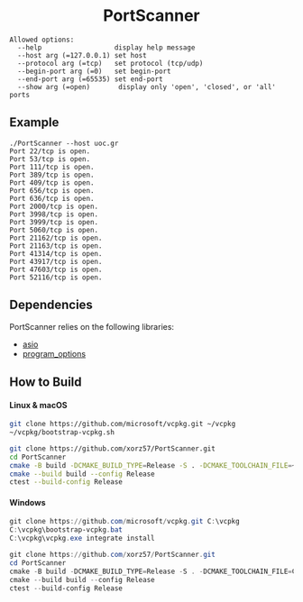 <h1 align="center">PortScanner</h1>

```
Allowed options:
  --help                  display help message
  --host arg (=127.0.0.1) set host
  --protocol arg (=tcp)   set protocol (tcp/udp)
  --begin-port arg (=0)   set begin-port
  --end-port arg (=65535) set end-port
  --show arg (=open)       display only 'open', 'closed', or 'all' ports
```

## Example

```
./PortScanner --host uoc.gr
Port 22/tcp is open.
Port 53/tcp is open.
Port 111/tcp is open.
Port 389/tcp is open.
Port 409/tcp is open.
Port 656/tcp is open.
Port 636/tcp is open.
Port 2000/tcp is open.
Port 3998/tcp is open.
Port 3999/tcp is open.
Port 5060/tcp is open.
Port 21162/tcp is open.
Port 21163/tcp is open.
Port 41314/tcp is open.
Port 43917/tcp is open.
Port 47603/tcp is open.
Port 52116/tcp is open.
```

## Dependencies

PortScanner relies on the following libraries:

- [asio](https://github.com/boostorg/asio)
- [program_options](https://github.com/boostorg/program_options)

## How to Build

#### Linux & macOS

```bash
git clone https://github.com/microsoft/vcpkg.git ~/vcpkg
~/vcpkg/bootstrap-vcpkg.sh

git clone https://github.com/xorz57/PortScanner.git
cd PortScanner
cmake -B build -DCMAKE_BUILD_TYPE=Release -S . -DCMAKE_TOOLCHAIN_FILE=~/vcpkg/scripts/buildsystems/vcpkg.cmake
cmake --build build --config Release
ctest --build-config Release
```

#### Windows

```powershell
git clone https://github.com/microsoft/vcpkg.git C:\vcpkg
C:\vcpkg\bootstrap-vcpkg.bat
C:\vcpkg\vcpkg.exe integrate install

git clone https://github.com/xorz57/PortScanner.git
cd PortScanner
cmake -B build -DCMAKE_BUILD_TYPE=Release -S . -DCMAKE_TOOLCHAIN_FILE=C:\vcpkg\scripts\buildsystems\vcpkg.cmake
cmake --build build --config Release
ctest --build-config Release
```
